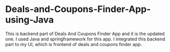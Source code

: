 # Deals-and-Coupons-Finder-App-using-Java
This is backend part of Deals And Coupons Finder App and it is the updated one. I used Java and springframework for this app. I integrated this backend part to my UI, which is frontend of deals and coupons finder app. 
